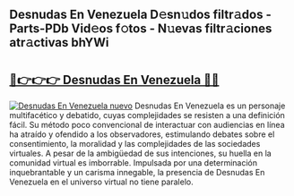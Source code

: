 ## Desnudas En Venezuela D𝚎sn𝚞dos filtr𝚊dos - Parts-PDb Vid𝚎os f𝚘tos - N𝚞evas filtr𝚊ciones atr𝚊ctivas bhYWi

# <h2><a href="http://mb18r6.tromn.icu/?c=Desnudas+En+Venezuela">🔗👉👉👉 Desnudas En Venezuela 🔗🔗</a></h2>

[![Desnudas En Venezuela nuevo](https://i.imgur.com/pEAQMta.gif)](http://mb18r6.tromn.icu/?c=Desnudas+En+Venezuela)
Desnudas En Venezuela es un personaje multifacético y debatido, cuyas complejidades se resisten a una definición fácil.  Su método poco convencional de interactuar con audiencias en línea ha atraído y ofendido a los observadores, estimulando debates sobre el consentimiento, la moralidad y las complejidades de las sociedades virtuales. A pesar de la ambigüedad de sus intenciones, su huella en la comunidad virtual es imborrable. Impulsada por una determinación inquebrantable y un carisma innegable, la presencia de Desnudas En Venezuela en el universo virtual no tiene paralelo.
